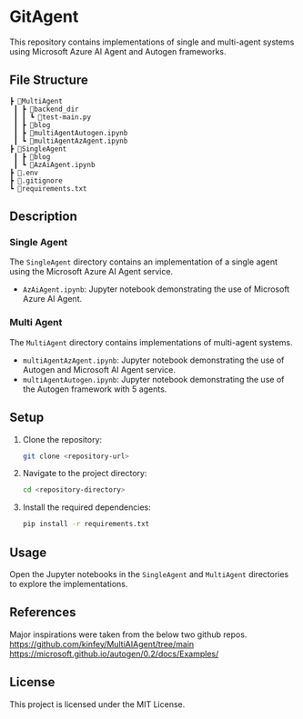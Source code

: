 # GitAgent

This repository contains implementations of single and multi-agent systems using Microsoft Azure AI Agent and Autogen frameworks.

## File Structure

```
┣ 📂MultiAgent
 ┃ ┣ 📂backend_dir
 ┃ ┃ ┗ 📜test-main.py
 ┃ ┣ 📂blog
 ┃ ┣ 📜multiAgentAutogen.ipynb
 ┃ ┗ 📜multiAgentAzAgent.ipynb
┣ 📂SingleAgent
 ┃ ┣ 📂blog
 ┃ ┗ 📜AzAiAgent.ipynb
┣ 📜.env
┣ 📜.gitignore
┗ 📜requirements.txt
```

## Description

### Single Agent

The `SingleAgent` directory contains an implementation of a single agent using the Microsoft Azure AI Agent service.

- `AzAiAgent.ipynb`: Jupyter notebook demonstrating the use of Microsoft Azure AI Agent.

### Multi Agent

The `MultiAgent` directory contains implementations of multi-agent systems.

- `multiAgentAzAgent.ipynb`: Jupyter notebook demonstrating the use of Autogen and Microsoft AI Agent service.
- `multiAgentAutogen.ipynb`: Jupyter notebook demonstrating the use of the Autogen framework with 5 agents.

## Setup

1. Clone the repository:
    ```bash
    git clone <repository-url>
    ```
2. Navigate to the project directory:
    ```bash
    cd <repository-directory>
    ```
3. Install the required dependencies:
    ```bash
    pip install -r requirements.txt
    ```

## Usage

Open the Jupyter notebooks in the `SingleAgent` and `MultiAgent` directories to explore the implementations.

## References
Major inspirations were taken from the below two github repos.
https://github.com/kinfey/MultiAIAgent/tree/main
https://microsoft.github.io/autogen/0.2/docs/Examples/

## License

This project is licensed under the MIT License.
